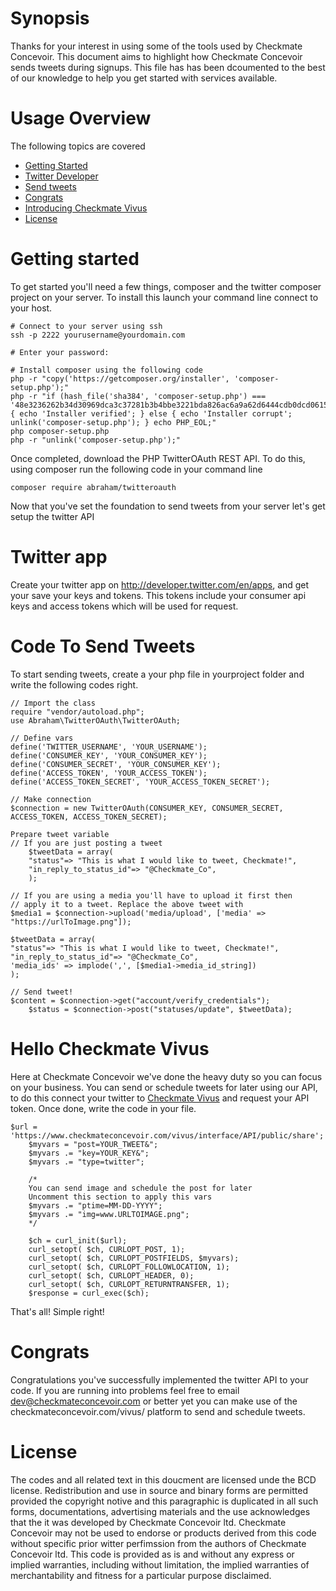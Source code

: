 # Synopsis
Thanks for your interest in using some of the tools used by Checkmate Concevoir. This document aims to highlight how
Checkmate Concevoir sends tweets during signups. This file has has been dcoumented to the best of our knowledge to 
help you get started with services available.

# Usage Overview
The following topics are covered
* [Getting Started]()
* [Twitter Developer]()
* [Send tweets]()
* [Congrats]()
* [Introducing Checkmate Vivus]()
* [License]()

# Getting started
To get started you'll need a few things, composer and the twitter composer project on your server. To install this 
launch your command line connect to your host.

```
# Connect to your server using ssh
ssh -p 2222 yourusername@yourdomain.com

# Enter your password: 

# Install composer using the following code
php -r "copy('https://getcomposer.org/installer', 'composer-setup.php');"
php -r "if (hash_file('sha384', 'composer-setup.php') === '48e3236262b34d30969dca3c37281b3b4bbe3221bda826ac6a9a62d6444cdb0dcd0615698a5cbe587c3f0fe57a54d8f5') { echo 'Installer verified'; } else { echo 'Installer corrupt'; unlink('composer-setup.php'); } echo PHP_EOL;"
php composer-setup.php
php -r "unlink('composer-setup.php');"
```

Once completed, download the PHP TwitterOAuth REST API. To do this, using composer run the following code in your command line
```
composer require abraham/twitteroauth
```
Now that you've set the foundation to send tweets from your server let's get setup the twitter API

# Twitter app
Create your twitter app on http://developer.twitter.com/en/apps, and get your save your keys and tokens. This tokens include
your consumer api keys and access tokens which will be used for request.

# Code To Send Tweets
To start sending tweets, create a your php file in yourproject folder and write the following codes right. 
```
// Import the class
require "vendor/autoload.php";
use Abraham\TwitterOAuth\TwitterOAuth;

// Define vars
define('TWITTER_USERNAME', 'YOUR_USERNAME');
define('CONSUMER_KEY', 'YOUR_CONSUMER_KEY');
define('CONSUMER_SECRET', 'YOUR_CONSUMER_KEY');
define('ACCESS_TOKEN', 'YOUR_ACCESS_TOKEN');
define('ACCESS_TOKEN_SECRET', 'YOUR_ACCESS_TOKEN_SECRET');

// Make connection
$connection = new TwitterOAuth(CONSUMER_KEY, CONSUMER_SECRET, ACCESS_TOKEN, ACCESS_TOKEN_SECRET);

Prepare tweet variable
// If you are just posting a tweet 
    $tweetData = array(
    "status"=> "This is what I would like to tweet, Checkmate!",
    "in_reply_to_status_id"=> "@Checkmate_Co",
    );
        
// If you are using a media you'll have to upload it first then 
// apply it to a tweet. Replace the above tweet with
$media1 = $connection->upload('media/upload', ['media' => "https://urlToImage.png"]);
        
$tweetData = array(
"status"=> "This is what I would like to tweet, Checkmate!",
"in_reply_to_status_id"=> "@Checkmate_Co",
'media_ids' => implode(',', [$media1->media_id_string])
);

// Send tweet!
$content = $connection->get("account/verify_credentials");
    $status = $connection->post("statuses/update", $tweetData);
```

# Hello Checkmate Vivus
Here at Checkmate Concevoir we've done the heavy duty so you can focus on your business. You can send or schedule tweets for later using our API, to do this connect your twitter to [Checkmate Vivus](https://www.checkmateconcevoir.com/vivus/interface/settings) and request your API token. Once done, write the code in your file.

```
$url = 'https://www.checkmateconcevoir.com/vivus/interface/API/public/share';
    $myvars = "post=YOUR_TWEET&";
    $myvars .= "key=YOUR_KEY&";
    $myvars .= "type=twitter";
    
    /* 
    You can send image and schedule the post for later
    Uncomment this section to apply this vars
    $myvars .= "ptime=MM-DD-YYYY";
    $myvars .= "img=www.URLTOIMAGE.png";
    */
    
    $ch = curl_init($url);
    curl_setopt( $ch, CURLOPT_POST, 1);
    curl_setopt( $ch, CURLOPT_POSTFIELDS, $myvars);
    curl_setopt( $ch, CURLOPT_FOLLOWLOCATION, 1);
    curl_setopt( $ch, CURLOPT_HEADER, 0);
    curl_setopt( $ch, CURLOPT_RETURNTRANSFER, 1);
    $response = curl_exec($ch);
```
That's all! Simple right!

# Congrats
Congratulations you've successfully implemented the twitter API to your code. If you are running into problems feel free to email
dev@checkmateconcevoir.com or better yet you can make use of the checkmateconcevoir.com/vivus/ platform to send and schedule tweets.

# License
The codes and all related text in this doucment are licensed unde the BCD license. Redistribution and use in source and
binary forms are permitted provided the copyright notive and this paragraphic is duplicated in all such forms, documentations,
advertising materials and the use acknowledges that the it was developed by Checkmate Concevoir ltd. Checkmate Concevoir may
not be used to endorse or products derived from this code without specific prior witter perfimssion from the authors of Checkmate
Concevoir ltd. This code is provided as is and without any express or implied warranties, including without limitation, the implied
warranties of merchantability and fitness for a particular purpose disclaimed. 
